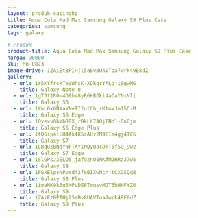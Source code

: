 ```yaml
---
layout: produk-casinghp
title: Aqua Cola Mad Max Samsung Galaxy S9 Plus Case
categories: samsung
tags: galaxy

# Produk
product-title: Aqua Cola Mad Max Samsung Galaxy S9 Plus Case
harga: 90000
sku: hn-0873
image-drive: 1ZAiEtBPIHjl5aBv8UAVToa7wrk49E8dZ
gallery:
  - url: 1r5KYfrckTezWhsK-XDkqrYALgjiSqwMG
    title: Galaxy Note 8
  - url: 1gTJf1RO-4D9be8yR6KBOki4aDaYNxNli
    title: Galaxy S6
  - url: 1XwLOx6NXaVNeTIfutCb_rKtoVJn15C-M
    title: Galaxy S6 Edge
  - url: 1Oyexv0bYbRRX_rBkLK7A0jFNd1-0nOjm
    title: Galaxy S6 Edge Plus
  - url: 1tQGip4lLH4Ak4KSrAUr2M9EIm4gj4TC6
    title: Galaxy S7
  - url: 1CBqUZBNdYNFTAYINQyQacDkT5fSO_9w2
    title: Galaxy S7 Edge
  - url: 1SlGPsJ3ELO5_jafd2nU5MKfMJHRaJ7w5
    title: Galaxy S8
  - url: 1FGxElpcNPvsd43feBIXwNchjtCXGSQqB
    title: Galaxy S8 Plus
  - url: 1imaMK9k6u3MPvDE6TmusvMJT5hHHFYZ6
    title: Galaxy S9
  - url: 1ZAiEtBPIHjl5aBv8UAVToa7wrk49E8dZ
    title: Galaxy S9 Plus
---
```

